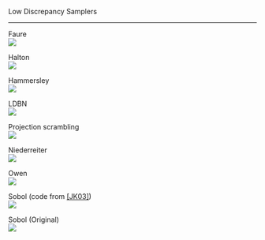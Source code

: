 Low Discrepancy Samplers

* * *

Faure  
 [![](data/faure/faure_1024.png)](sampler_faure.html) 

Halton  
 [![](data/halton/halton_1024.png)](sampler_halton.html) 

Hammersley  
 [![](data/hammersley/hammersley_1024.png)](sampler_hammersley.html) 

LDBN  
 [![](data/ldbn/ldbn_1024.png)](sampler_ldbn.html) 

Projection scrambling  
 [![](data/WIP.png)](wip.html) 

Niederreiter  
 [![](data/nieddereiter/nieddereiter_1024.png)](sampler_niederreiter.html) 

Owen  
 [![](data/owen/owen_1024.png)](sampler_owen.html) 

Sobol (code from [\[JK03\]](http://web.maths.unsw.edu.au/~fkuo/sobol/))  
 [![](data/sobolkuo/sobolkuo_1024.png)](sampler_sobolkuo.html) 

Sobol (Original)  
 [![](data/sobolindiced/sobolindiced_1024.png)](sampler_sobolindiced.html)